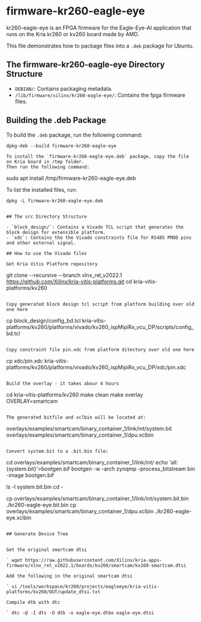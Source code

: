 # firmware-kr260-eagle-eye

kr260-eagle-eye is an FPGA firmware for the Eagle-Eye-AI application that runs on the Kria kr260 or kv260 board made by AMD. 

This file demonstrates how to package files into a `.deb` package for Ubuntu.

## The firmware-kr260-eagle-eye Directory Structure

- `DEBIAN/`: Contains packaging metadata.
- `/lib/firmware/xilinx/kr260-eagle-eye/`: Contains the fpga firmware files.

## Building the .deb Package

To build the `.deb` package, run the following command:

```
dpkg-deb --build firmware-kr260-eagle-eye 

To install the `firmware-kr260-eagle-eye.deb` package, copy the file on Kria board in /tmp folder.
Then run the following command:

```
sudo apt install /tmp/firmware-kr260-eagle-eye.deb

To list the installed files, run:

```
dpkg -L firmware-kr260-eagle-eye.deb


## The src Directory Structure

- `block_design/`: Contains a Vivado TCL script that generates the block design for extensible platform.
- `xdc`: Contains the the Vivado constraints file for RS485 PMOD pins and other external signal.

## How to use the Vivado files

Get Kria Vitis Platform repository
```
git clone --recursive --branch xlnx_rel_v2022.1 https://github.com/Xilinx/kria-vitis-platforms.git
cd kria-vitis-platforms/kv260
```

Copy generated block design tcl script from platform building over old one here
```
cp block_design/config_bd.tcl  kria-vitis-platforms/kv260/platforms/vivado/kv260_ispMipiRx_vcu_DP/scripts/config_bd.tcl
```

Copy constraint file pin.xdc from platform ditectory over old one here
```
cp xdc/pin.xdc kria-vitis-platforms/kv260/platforms/vivado/kv260_ispMipiRx_vcu_DP/xdc/pin.xdc
```

Build the overlay - it takes abour 4 hours

```
cd kria-vitis-platforms/kv260
make clean
make overlay OVERLAY=smartcam
```

The generated bitfile and xclbin will be located at:

```
 overlays/examples/smartcam/binary_container_1/link/int/system.bit
 overlays/examples/smartcam/binary_container_1/dpu.xclbin
```

Convert system.bit to a .bit.bin file:

```
cd overlays/examples/smartcam/binary_container_1/link/int/
echo 'all:{system.bit}'>bootgen.bif
bootgen -w -arch zynqmp -process_bitstream bin -image bootgen.bif

ls -l system.bit.bin
cd -

cp overlays/examples/smartcam/binary_container_1/link/int/system.bit.bin ./kr260-eagle-eye.bit.bin
cp overlays/examples/smartcam/binary_container_1/dpu.xclbin ./kr260-eagle-eye.xclbin
```

## Generate Device Tree


Get the original smartcam dtsi

` wget https://raw.githubusercontent.com/Xilinx/kria-apps-firmware/xlnx_rel_v2022.1/boards/kv260/smartcam/kv260-smartcam.dtsi

Add the following in the original smartcam dtsi

` vi /tools/workspace/kr260/projects/eagleeye/kria-vitis-platforms/kv260/OUT/update_dtsi.txt

Compile dtb with dtc

` dtc -@ -I dts -O dtb -o eagle-eye.dtbo eagle-eye.dtsi

